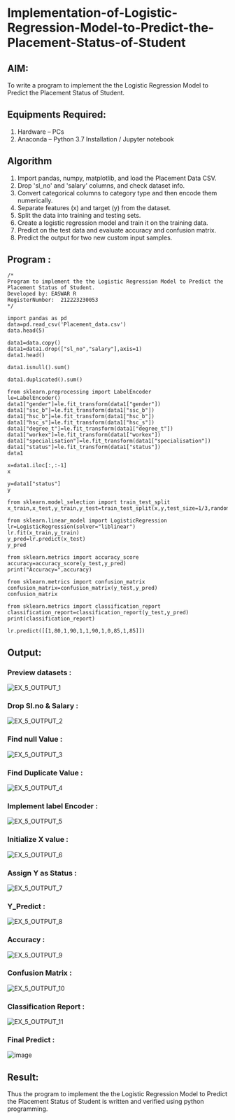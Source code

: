 # Implementation-of-Logistic-Regression-Model-to-Predict-the-Placement-Status-of-Student

## AIM:
To write a program to implement the the Logistic Regression Model to Predict the Placement Status of Student.

## Equipments Required:
1. Hardware – PCs
2. Anaconda – Python 3.7 Installation / Jupyter notebook

## Algorithm

1. Import pandas, numpy, matplotlib, and load the Placement Data CSV.
2. Drop 'sl_no' and 'salary' columns, and check dataset info.
3. Convert categorical columns to category type and then encode them numerically.
4. Separate features (x) and target (y) from the dataset.
5. Split the data into training and testing sets.
6. Create a logistic regression model and train it on the training data.
7. Predict on the test data and evaluate accuracy and confusion matrix.
8. Predict the output for two new custom input samples.


## Program :
```
/*
Program to implement the the Logistic Regression Model to Predict the Placement Status of Student.
Developed by: EASWAR R
RegisterNumber:  212223230053
*/
```
```
import pandas as pd
data=pd.read_csv('Placement_data.csv')
data.head(5)

data1=data.copy()
data1=data1.drop(["sl_no","salary"],axis=1)
data1.head()

data1.isnull().sum()

data1.duplicated().sum()

from sklearn.preprocessing import LabelEncoder
le=LabelEncoder()
data1["gender"]=le.fit_transform(data1["gender"])
data1["ssc_b"]=le.fit_transform(data1["ssc_b"])
data1["hsc_b"]=le.fit_transform(data1["hsc_b"])
data1["hsc_s"]=le.fit_transform(data1["hsc_s"])
data1["degree_t"]=le.fit_transform(data1["degree_t"])
data1["workex"]=le.fit_transform(data1["workex"])
data1["specialisation"]=le.fit_transform(data1["specialisation"])
data1["status"]=le.fit_transform(data1["status"])
data1

x=data1.iloc[:,:-1]
x

y=data1["status"]
y

from sklearn.model_selection import train_test_split
x_train,x_test,y_train,y_test=train_test_split(x,y,test_size=1/3,random_state=0)

from sklearn.linear_model import LogisticRegression
lr=LogisticRegression(solver="liblinear")
lr.fit(x_train,y_train)
y_pred=lr.predict(x_test)
y_pred

from sklearn.metrics import accuracy_score
accuracy=accuracy_score(y_test,y_pred)
print("Accuracy=",accuracy)

from sklearn.metrics import confusion_matrix
confusion_matrix=confusion_matrix(y_test,y_pred)
confusion_matrix

from sklearn.metrics import classification_report
classification_report=classification_report(y_test,y_pred)
print(classification_report)

lr.predict([[1,80,1,90,1,1,90,1,0,85,1,85]])
```

## Output:

### Preview datasets :

![EX_5_OUTPUT_1](https://github.com/user-attachments/assets/54d9f9a5-9d11-49c5-a01a-189ac07b78e5)


### Drop Sl.no & Salary :

![EX_5_OUTPUT_2](https://github.com/user-attachments/assets/f598fc13-a904-4d77-81eb-25552ef78823)


### Find null Value :

![EX_5_OUTPUT_3](https://github.com/user-attachments/assets/71f3164b-f833-4232-b1af-a905a91eab17)


### Find Duplicate Value :
![EX_5_OUTPUT_4](https://github.com/user-attachments/assets/bfb2d297-205d-4c07-860d-602a336fef8b)

### Implement label Encoder :

![EX_5_OUTPUT_5](https://github.com/user-attachments/assets/4d44591f-d7f1-495e-b8bf-66d236cc749c)

### Initialize X value :

![EX_5_OUTPUT_6](https://github.com/user-attachments/assets/9ee120f6-ac1f-4cae-965c-8d419eea5198)

### Assign Y as Status :

![EX_5_OUTPUT_7](https://github.com/user-attachments/assets/03aafaff-ea53-4d99-8103-4f101ec4ac87)


### Y_Predict :
![EX_5_OUTPUT_8](https://github.com/user-attachments/assets/696ee833-e3aa-4d8f-bd69-591b0e988bec)


### Accuracy :
![EX_5_OUTPUT_9](https://github.com/user-attachments/assets/ea410d17-6d07-4a3d-bebc-af86c81b5623)


### Confusion Matrix :
![EX_5_OUTPUT_10](https://github.com/user-attachments/assets/9327aad4-bf0d-42e8-90e9-a347a8ec77a8)


### Classification Report :

![EX_5_OUTPUT_11](https://github.com/user-attachments/assets/108a6acb-4eda-45aa-b02a-7f1c0029ccb0)

### Final Predict :

![image](https://github.com/user-attachments/assets/e83f0c83-9dca-48eb-afea-0071d17dbed8)

## Result:
Thus the program to implement the the Logistic Regression Model to Predict the Placement Status of Student is written and verified using python programming.
